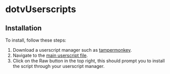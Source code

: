 # dotvUserscripts

## Installation

To install, follow these steps:

1. Download a userscript manager such as [tampermonkey](https://www.tampermonkey.net).
2. Navigate to the [main userscript file](https://github.com/MattiasKDev/dotvUserscripts/blob/main/main.user.js).
3. Click on the Raw button in the top right, this should prompt you to install the script through your userscript manager.
